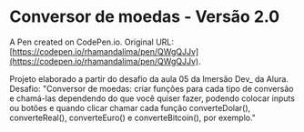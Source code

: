 # Conversor de moedas - Versão 2.0

A Pen created on CodePen.io. Original URL: [https://codepen.io/rhamandalima/pen/QWgQJJv](https://codepen.io/rhamandalima/pen/QWgQJJv).

Projeto elaborado a partir do desafio da aula 05 da Imersão Dev_ da Alura.
Desafio: "Conversor de moedas: criar funções para cada tipo de conversão e chamá-las dependendo do que você quiser fazer, podendo colocar inputs ou botões e quando clicar chamar cada função converteDolar(), converteReal(), converteEuro() e converteBitcoin(), por exemplo."
